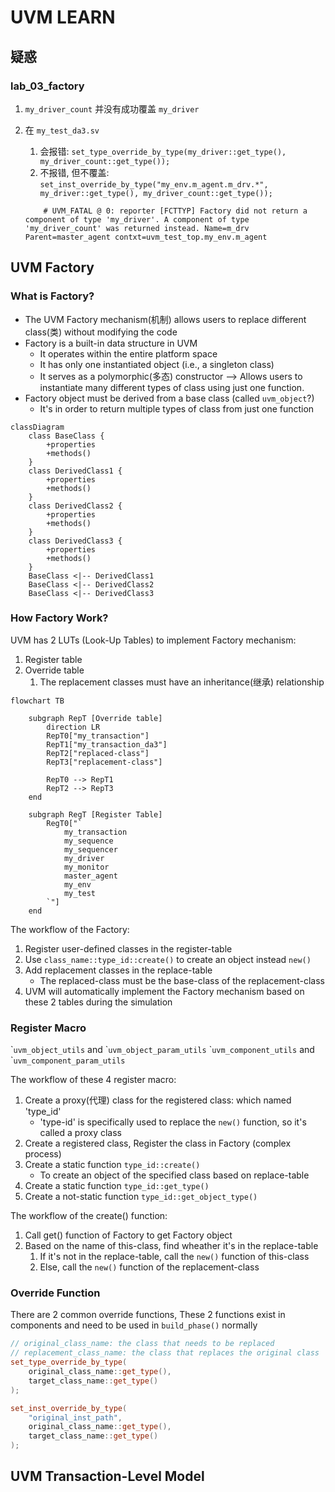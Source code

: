 # UVM LEARN

## 疑惑

### lab_03_factory

1. `my_driver_count` 并没有成功覆盖 `my_driver`
2. 在 `my_test_da3.sv`
   1. 会报错: `set_type_override_by_type(my_driver::get_type(), my_driver_count::get_type());`
   2. 不报错, 但不覆盖: `set_inst_override_by_type("my_env.m_agent.m_drv.*", my_driver::get_type(), my_driver_count::get_type());`

    ```log
        # UVM_FATAL @ 0: reporter [FCTTYP] Factory did not return a component of type 'my_driver'. A component of type 'my_driver_count' was returned instead. Name=m_drv Parent=master_agent contxt=uvm_test_top.my_env.m_agent
    ```

## UVM Factory

### What is Factory?

- The UVM Factory mechanism(机制) allows users to replace different class(类) without modifying the code
- Factory is a built-in data structure in UVM
  - It operates within the entire platform space
  - It has only one instantiated object (i.e., a singleton class)
  - It serves as a polymorphic(多态) constructor --> Allows users to instantiate many different types of class using just one function.
- Factory object must be derived from a base class (called `uvm_object`?)
  - It's in order to return multiple types of class from just one function

```mermaid  {align="center"}
classDiagram
    class BaseClass {
        +properties
        +methods()
    }
    class DerivedClass1 {
        +properties
        +methods()
    }
    class DerivedClass2 {
        +properties
        +methods()
    }
    class DerivedClass3 {
        +properties
        +methods()
    }
    BaseClass <|-- DerivedClass1
    BaseClass <|-- DerivedClass2
    BaseClass <|-- DerivedClass3

```

### How Factory Work?

UVM has 2 LUTs (Look-Up Tables) to implement Factory mechanism:

1. Register table
2. Override table
   1. The replacement classes must have an inheritance(继承) relationship

```mermaid {align="center"}
flowchart TB

    subgraph RepT [Override table]
        direction LR
        RepT0["my_transaction"]
        RepT1["my_transaction_da3"]
        RepT2["replaced-class"]
        RepT3["replacement-class"]

        RepT0 --> RepT1
        RepT2 --> RepT3
    end

    subgraph RegT [Register Table]
        RegT0["`
            my_transaction
            my_sequence
            my_sequencer
            my_driver
            my_monitor
            master_agent
            my_env
            my_test
        `"]
    end

```

The workflow of the Factory:

1. Register user-defined classes in the register-table
2. Use `class_name::type_id::create()` to create an object instead `new()`
3. Add replacement classes in the replace-table
   - The replaced-class must be the base-class of the replacement-class
4. UVM will automatically implement the Factory mechanism based on these 2 tables during the simulation

### Register Macro

\``uvm_object_utils` and \``uvm_object_param_utils`
\``uvm_component_utils` and \``uvm_component_param_utils`

The workflow of these 4 register macro:

1. Create a proxy(代理) class for the registered class: which named 'type_id'
   - 'type-id' is specifically used to replace the `new()` function, so it's called a proxy class
2. Create a registered class, Register the class in Factory (complex process)
3. Create a static function `type_id::create()`
   - To create an object of the specified class based on replace-table
4. Create a static function `type_id::get_type()`
5. Create a not-static function `type_id::get_object_type()`

The workflow of the create() function:

1. Call get() function of Factory to get Factory object
2. Based on the name of this-class, find wheather it's in the replace-table
   1. If it's not in the replace-table, call the `new()` function of this-class
   2. Else, call the `new()` function of the replacement-class

### Override Function

There are 2 common override functions,
These 2 functions exist in components and need to be used in `build_phase()` normally

```cpp
// original_class_name: the class that needs to be replaced
// replacement_class_name: the class that replaces the original class
set_type_override_by_type(
    original_class_name::get_type(),
    target_class_name::get_type()
);

set_inst_override_by_type(
    "original_inst_path",
    original_class_name::get_type(),
    target_class_name::get_type()
);
```

## UVM Transaction-Level Model
